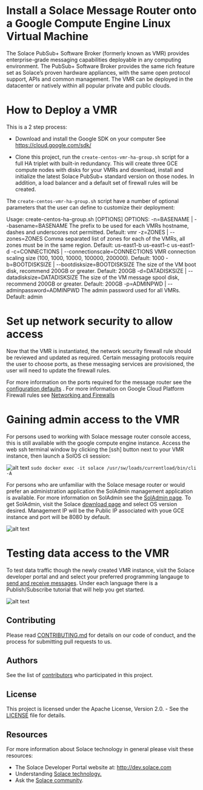 # Install a Solace Message Router onto a Google Compute Engine Linux Virtual Machine

The Solace PubSub+ Software Broker (formerly known as VMR) provides enterprise-grade messaging capabilities deployable in any computing environment. The PubSub+ Software Broker provides the same rich feature set as Solace’s proven hardware appliances, with the same open protocol support, APIs and common management. The VMR can be deployed in the datacenter or natively within all popular private and public clouds.

# How to Deploy a VMR
This is a 2 step process:

* Download and install the Google SDK on your computer
See https://cloud.google.com/sdk/

* Clone this project, run the `create-centos-vmr-ha-group.sh` script for a full HA triplet with built-in redundancy.
This will create three GCE compute nodes with disks for your VMRs and download, install and initialize the latest Solace PubSub+ standard version on those nodes.  In addition, a load balancer and a default set of firewall rules will be created.

The `create-centos-vmr-ha-group.sh` script have a number of optional parameters that the user can define to customize their deployment:

Usage:  create-centos-ha-group.sh [OPTIONS]
OPTIONS:
   -n=BASENAME | --basename=BASENAME
   The prefix to be used for each VMRs hostname, dashes and underscores not permitted.
   Default:  vmr
   -z=ZONES | --zones=ZONES
   Comma separated list of zones for each of the VMRs, all zones must be in the same region.
   Default:  us-east1-b us-east1-c us-east1-d
   -c=CONNECTIONS | --connectionscale=CONNECTIONS
   VMR connection scaling size (100, 1000, 10000, 100000, 200000).
   Default:  1000
   -b=BOOTDISKSIZE | --bootdisksize=BOOTDISKSIZE
   The size of the VM boot disk, recommend 200GB or greater.
   Default:  200GB
   -d=DATADISKSIZE | --datadisksize=DATADISKSIZE
   The size of the VM message spool disk, recommend 200GB or greater.
   Default:  200GB
   -p=ADMINPWD | --adminpassword=ADMINPWD
   The admin password used for all VMRs.
   Default:  admin


# Set up network security to allow access
Now that the VMR is instantiated, the network security firewall rule should be reviewed and updated as required.  Certain messaging protocols require the user to choose ports, as these messaging services are provisioned, the user will need to update the firewall rules.

For more information on the ports required for the message router see the [configuration defaults](http://docs.solace.com/Solace-VMR-Set-Up/VMR-Configuration-Defaults.htm)
. For more information on Google Cloud Platform Firewall rules see [Networking and Firewalls](https://cloud.google.com/compute/docs/networks-and-firewalls)

# Gaining admin access to the VMR

For persons used to working with Solace message router console access, this is still available with the google compute engine instance.  Access the web ssh terminal window by clicking the [ssh] button next to your VMR instance,  then launch a SolOS cli session:

![alt text](https://raw.githubusercontent.com/SolaceLabs/solace-gcp-quickstart/master/images/gce_console.png "GCE console with SolOS cli")
`sudo docker exec -it solace /usr/sw/loads/currentload/bin/cli -A`

For persons who are unfamiliar with the Solace mesage router or would prefer an administration application the SolAdmin management application is available.  For more information on SolAdmin see the [SolAdmin page](http://dev.solace.com/tech/soladmin/).  To get SolAdmin, visit the Solace [download page](http://dev.solace.com/downloads/) and select OS version desired.  Management IP will be the Public IP associated with youe GCE instance and port will be 8080 by default.

![alt text](https://raw.githubusercontent.com/SolaceLabs/solace-gcp-quickstart/master/images/gce_soladmin.png "soladmin connection to gce")

# Testing data access to the VMR

To test data traffic though the newly created VMR instance, visit the Solace developer portal and and select your preferred programming langauge to [send and receive messages](http://dev.solace.com/get-started/send-receive-messages/). Under each language there is a Publish/Subscribe tutorial that will help you get started.

![alt text](https://raw.githubusercontent.com/SolaceLabs/solace-gcp-quickstart/master/images/solace_tutorial.png "getting started publish/subscribe")

## Contributing

Please read [CONTRIBUTING.md](CONTRIBUTING.md) for details on our code of conduct, and the process for submitting pull requests to us.

## Authors

See the list of [contributors](https://github.com/SolaceLabs/solace-gcp-quickstart/graphs/contributors) who participated in this project.

## License

This project is licensed under the Apache License, Version 2.0. - See the [LICENSE](LICENSE) file for details.

## Resources

For more information about Solace technology in general please visit these resources:

- The Solace Developer Portal website at: http://dev.solace.com
- Understanding [Solace technology.](http://dev.solace.com/tech/)
- Ask the [Solace community](http://dev.solace.com/community/).
